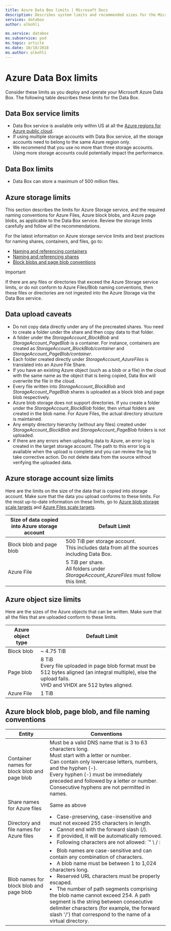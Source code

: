 ```yaml
---
title: Azure Data Box limits | Microsoft Docs
description: Describes system limits and recommended sizes for the Microsoft Azure Data Box components and connections.
services: databox
author: alkohli

ms.service: databox
ms.subservice: pod
ms.topic: article
ms.date: 10/10/2018
ms.author: alkohli
---
```

# Azure Data Box limits

Consider these limits as you deploy and operate your Microsoft Azure Data Box. The following table describes these limits for the Data Box.


## Data Box service limits

 - Data Box service is available only within US at all the [Azure regions for Azure public cloud](https://azure.microsoft.com/regions/).
 - If using multiple storage accounts with Data Box service, all the storage accounts need to belong to the same Azure region only.
 - We recommend that you use no more than three storage accounts. Using more storage accounts could potentially impact the performance.

## Data Box limits

- Data Box can store a maximum of 500 million files.

## Azure storage limits

This section describes the limits for Azure Storage service, and the required naming conventions for Azure Files, Azure block blobs, and Azure page blobs, as applicable to the Data Box service. Review the storage limits carefully and follow all the recommendations.

For the latest information on Azure storage service limits and best practices for naming shares, containers, and files, go to:

- [Naming and referencing containers](https://docs.microsoft.com/rest/api/storageservices/naming-and-referencing-containers--blobs--and-metadata)
- [Naming and referencing shares](https://docs.microsoft.com/rest/api/storageservices/naming-and-referencing-shares--directories--files--and-metadata)
- [Block blobs and page blob conventions](https://docs.microsoft.com/rest/api/storageservices/understanding-block-blobs--append-blobs--and-page-blobs)

> [!IMPORTANT]
> If there are any files or directories that exceed the Azure Storage service limits, or do not conform to Azure Files/Blob naming conventions, then these files or directories are not ingested into the Azure Storage via the Data Box service.

## Data upload caveats

- Do not copy data directly under any of the precreated shares. You need to create a folder under the share and then copy data to that folder.
- A folder under the *StorageAccount_BlockBlob* and *StorageAccount_PageBlob* is a container. For instance, containers are created as *StorageAccount_BlockBlob/container* and *StorageAccount_PageBlob/container*.
- Each folder created directly under *StorageAccount_AzureFiles* is translated into an Azure File Share.
- If you have an existing Azure object (such as a blob or a file) in the cloud with the same name as the object that is being copied, Data Box will overwrite the file in the cloud.
- Every file written into *StorageAccount_BlockBlob* and *StorageAccount_PageBlob* shares is uploaded as a block blob and page blob respectively.
- Azure blob storage does not support directories. If you create a folder under the *StorageAccount_BlockBlob* folder, then virtual folders are created in the blob name. For Azure Files, the actual directory structure is maintained.
- Any empty directory hierarchy (without any files) created under *StorageAccount_BlockBlob* and *StorageAccount_PageBlob* folders is not uploaded.
- If there are any errors when uploading data to Azure, an error log is created in the target storage account. The path to this error log is available when the upload is complete and you can review the log to take corrective action. Do not delete data from the source without verifying the uploaded data.

## Azure storage account size limits

Here are the limits on the size of the data that is copied into storage account. Make sure that the data you upload conforms to these limits. For the most up-to-date information on these limits, go to [Azure blob storage scale targets](https://docs.microsoft.com/azure/storage/common/storage-scalability-targets#azure-blob-storage-scale-targets) and [Azure Files scale targets](https://docs.microsoft.com/azure/storage/common/storage-scalability-targets#azure-files-scale-targets).

| Size of data copied into Azure storage account                      | Default Limit          |
|---------------------------------------------------------------------|------------------------|
| Block blob and page blob                                            | 500 TiB per storage account. <br> This includes data from all the sources including Data Box.|
| Azure File                                                          | 5 TiB per share.<br> All folders under *StorageAccount_AzureFiles* must follow this limit.       |

## Azure object size limits

Here are the sizes of the Azure objects that can be written. Make sure that all the files that are uploaded conform to these limits.

| Azure object type | Default Limit                                             |
|-------------------|-----------------------------------------------------------|
| Block blob        | ~ 4.75 TiB                                                 |
| Page blob         | 8 TiB <br> Every file uploaded in page blob format must be 512 bytes aligned (an integral multiple), else the upload fails. <br> VHD and VHDX are 512 bytes aligned. |
| Azure File        | 1 TiB                                                      |

## Azure block blob, page blob, and file naming conventions

| Entity                                       | Conventions                                                                                                                                                                                                                                                                                                               |
|----------------------------------------------|---------------------------------------------------------------------------------------------------------------------------------------------------------------------------------------------------------------------------------------------------------------------------------------------------------------------------|
| Container names for block blob and page blob | Must be a valid DNS name that is 3 to 63 characters long. <br>  Must start with a letter or number. <br> Can contain only lowercase letters, numbers, and the hyphen (-). <br> Every hyphen (-) must be immediately preceded and followed by a letter or number. <br> Consecutive hyphens are not permitted in names. |
| Share names for Azure files                  | Same as above                                                                                                                                                                                                                                                                                                             |
| Directory and file names for Azure files     |<li> Case-preserving, case-insensitive and must not exceed 255 characters in length. </li><li> Cannot end with the forward slash (/). </li><li>If provided, it will be automatically removed. </li><li> Following characters are not allowed: `" \ / : | < > * ?`</li><li> Reserved URL characters must be properly escaped. </li><li> Illegal URL path characters are not allowed. Code points like \uE000 are not valid Unicode characters. Some ASCII or Unicode characters, like control characters (0x00 to 0x1F, \u0081, etc.), are also not allowed. For rules governing Unicode strings in HTTP/1.1 see RFC 2616, Section 2.2: Basic Rules and RFC 3987. </li><li> Following file names are not allowed: LPT1, LPT2, LPT3, LPT4, LPT5, LPT6, LPT7, LPT8, LPT9, COM1, COM2, COM3, COM4, COM5, COM6, COM7, COM8, COM9, PRN, AUX, NUL, CON, CLOCK$, dot character (.), and two dot characters (..).</li>|
| Blob names for block blob and page blob      | </li><li>Blob names are case-sensitive and can contain any combination of characters. </li><li>A blob name must be between 1 to 1,024 characters long. </li><li>Reserved URL characters must be properly escaped. </li><li>The number of path segments comprising the blob name cannot exceed 254. A path segment is the string between consecutive delimiter characters (for example, the forward slash '/') that correspond to the name of a virtual directory.</li> |
